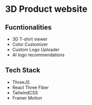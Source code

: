 # 3D Product website

## Fucntionalities

- 3D T-shirt viewer
- Color Customizer
- Custom Logo Uploader
- AI logo recommendations

## Tech Stack

- ThreeJS
- React Three Fiber
- TailwindCSS
- Framer Motion
